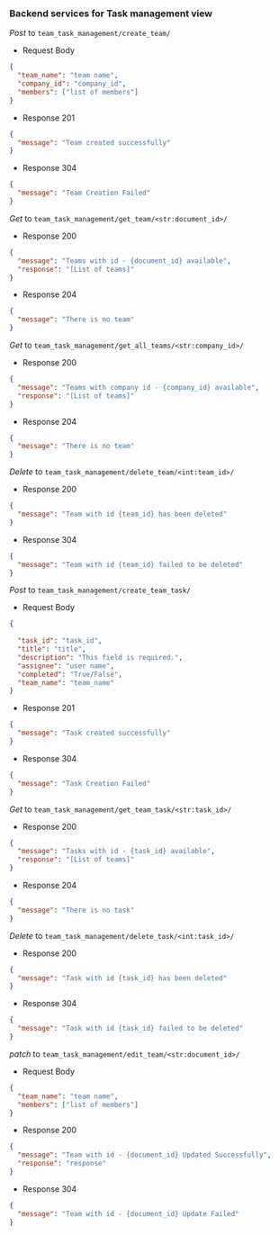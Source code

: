 ### Backend services for Task management view

_Post_ to `team_task_management/create_team/`

- Request Body

```json
{
  "team_name": "team name",
  "company_id": "company_id",
  "members": ["list of members"]
}
```

- Response 201

```json
{
  "message": "Team created successfully"
}
```

- Response 304

```json
{
  "message": "Team Creation Failed"
}
```

_Get_ to `team_task_management/get_team/<str:document_id>/`

- Response 200

```json
{
  "message": "Teams with id - {document_id} available",
  "response": "[List of teams]"
}
```

- Response 204

```json
{
  "message": "There is no team"
}
```

_Get_ to `team_task_management/get_all_teams/<str:company_id>/`

- Response 200

```json
{
  "message": "Teams with company id - {company_id} available",
  "response": "[List of teams]"
}
```

- Response 204

```json
{
  "message": "There is no team"
}
```

_Delete_ to `team_task_management/delete_team/<int:team_id>/`

- Response 200

```json
{
  "message": "Team with id {team_id} has been deleted"
}
```

- Response 304

```json
{
  "message": "Team with id {team_id} failed to be deleted"
}
```

_Post_ to `team_task_management/create_team_task/`

- Request Body

```json
{
  
  "task_id": "task_id",
  "title": "title",
  "description": "This field is required.",
  "assignee": "user name",
  "completed": "True/False",
  "team_name": "team_name"
}
```

- Response 201

```json
{
  "message": "Task created successfully"
}
```

- Response 304

```json
{
  "message": "Task Creation Failed"
}
```


_Get_ to `team_task_management/get_team_task/<str:task_id>/`

- Response 200

```json
{
  "message": "Tasks with id - {task_id} available",
  "response": "[List of teams]"
}
```

- Response 204

```json
{
  "message": "There is no task"
}
```

_Delete_ to `team_task_management/delete_task/<int:task_id>/`

- Response 200

```json
{
  "message": "Task with id {task_id} has been deleted"
}
```

- Response 304

```json
{
  "message": "Task with id {task_id} failed to be deleted"
}
```

_patch_ to `team_task_management/edit_team/<str:document_id>/`

- Request Body

```json
{
  "team_name": "team name",
  "members": ["list of members"]
}

```
- Response 200

```json
{
  "message": "Team with id - {document_id} Updated Successfully", 
  "response": "response"
}
```

- Response 304

```json
{
  "message": "Team with id - {document_id} Update Failed"
}
```